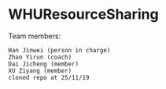 # WHUResourceSharing
Team members:  

    Han Jinwei (person in charge)  
    Zhao Yirun (coach)  
    Dai Jicheng (member)  
    XU Ziyang (member)
    cloned repo at 25/11/19